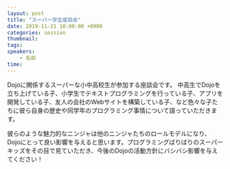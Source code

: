 ```yaml
---
layout: post
title: "スーパー学生座談会" 
date: 2019-11-21 10:00:00 +0900
categories: session
thumbnail: 
tags: 
speakers:
    - 名前
time: 
---
```


Dojoに関係するスーパーな小中高校生が参加する座談会です。
中高生でDojoを立ち上げている子、小学生でテキストプログラミングを行っている子、アプリを開発している子、友人の会社のWebサイトを構築している子、など色々な子たちに彼ら自身の歴史や同学年のプログラミング事情について語っていただきます。

彼らのような魅力的なニンジャは他のニンジャたちのロールモデルになり、Dojoにとって良い影響を与えると思います。プログラミングばりばりのスーパーキッズをその目で見ていただき、今後のDojoの活動方針にバシバシ影響を与えてください！
